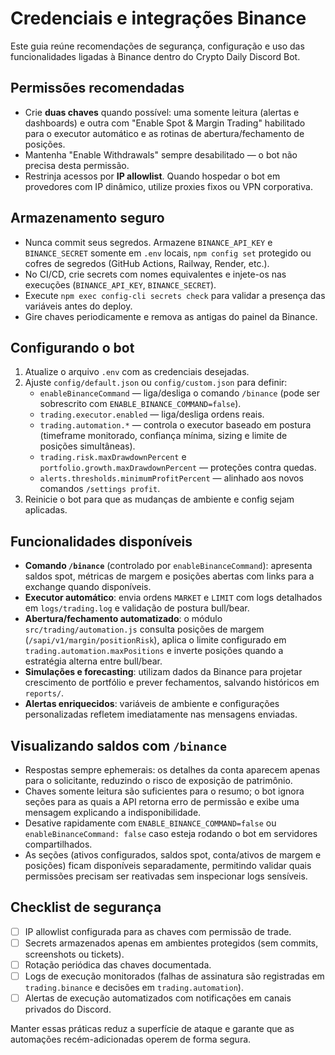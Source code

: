# Credenciais e integrações Binance

Este guia reúne recomendações de segurança, configuração e uso das funcionalidades ligadas à Binance dentro do Crypto Daily Discord Bot.

## Permissões recomendadas

- Crie **duas chaves** quando possível: uma somente leitura (alertas e dashboards) e outra com "Enable Spot & Margin Trading" habilitado para o executor automático e as rotinas de abertura/fechamento de posições.
- Mantenha "Enable Withdrawals" sempre desabilitado — o bot não precisa desta permissão.
- Restrinja acessos por **IP allowlist**. Quando hospedar o bot em provedores com IP dinâmico, utilize proxies fixos ou VPN corporativa.

## Armazenamento seguro

- Nunca commit seus segredos. Armazene `BINANCE_API_KEY` e `BINANCE_SECRET` somente em `.env` locais, `npm config set` protegido ou cofres de segredos (GitHub Actions, Railway, Render, etc.).
- No CI/CD, crie secrets com nomes equivalentes e injete-os nas execuções (`BINANCE_API_KEY`, `BINANCE_SECRET`).
- Execute `npm exec config-cli secrets check` para validar a presença das variáveis antes do deploy.
- Gire chaves periodicamente e remova as antigas do painel da Binance.

## Configurando o bot

1. Atualize o arquivo `.env` com as credenciais desejadas.
2. Ajuste `config/default.json` ou `config/custom.json` para definir:
   - `enableBinanceCommand` — liga/desliga o comando `/binance` (pode ser sobrescrito com `ENABLE_BINANCE_COMMAND=false`).
   - `trading.executor.enabled` — liga/desliga ordens reais.
   - `trading.automation.*` — controla o executor baseado em postura (timeframe monitorado, confiança mínima, sizing e limite de posições simultâneas).
   - `trading.risk.maxDrawdownPercent` e `portfolio.growth.maxDrawdownPercent` — proteções contra quedas.
   - `alerts.thresholds.minimumProfitPercent` — alinhado aos novos comandos `/settings profit`.
3. Reinicie o bot para que as mudanças de ambiente e config sejam aplicadas.

## Funcionalidades disponíveis

- **Comando `/binance`** (controlado por `enableBinanceCommand`): apresenta saldos spot, métricas de margem e posições abertas com links para a exchange quando disponíveis.
- **Executor automático**: envia ordens `MARKET` e `LIMIT` com logs detalhados em `logs/trading.log` e validação de postura bull/bear.
- **Abertura/fechamento automatizado**: o módulo `src/trading/automation.js` consulta posições de margem (`/sapi/v1/margin/positionRisk`), aplica o limite configurado em `trading.automation.maxPositions` e inverte posições quando a estratégia alterna entre bull/bear.
- **Simulações e forecasting**: utilizam dados da Binance para projetar crescimento de portfólio e prever fechamentos, salvando históricos em `reports/`.
- **Alertas enriquecidos**: variáveis de ambiente e configurações personalizadas refletem imediatamente nas mensagens enviadas.

## Visualizando saldos com `/binance`

- Respostas sempre ephemerais: os detalhes da conta aparecem apenas para o solicitante, reduzindo o risco de exposição de patrimônio.
- Chaves somente leitura são suficientes para o resumo; o bot ignora seções para as quais a API retorna erro de permissão e exibe uma mensagem explicando a indisponibilidade.
- Desative rapidamente com `ENABLE_BINANCE_COMMAND=false` ou `enableBinanceCommand: false` caso esteja rodando o bot em servidores compartilhados.
- As seções (ativos configurados, saldos spot, conta/ativos de margem e posições) ficam disponíveis separadamente, permitindo validar quais permissões precisam ser reativadas sem inspecionar logs sensíveis.

## Checklist de segurança

- [ ] IP allowlist configurada para as chaves com permissão de trade.
- [ ] Secrets armazenados apenas em ambientes protegidos (sem commits, screenshots ou tickets).
- [ ] Rotação periódica das chaves documentada.
- [ ] Logs de execução monitorados (falhas de assinatura são registradas em `trading.binance` e decisões em `trading.automation`).
- [ ] Alertas de execução automatizados com notificações em canais privados do Discord.

Manter essas práticas reduz a superfície de ataque e garante que as automações recém-adicionadas operem de forma segura.
